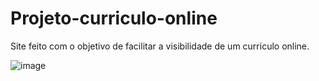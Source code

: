 # Projeto-curriculo-online
Site feito com o objetivo de facilitar a visibilidade de um curriculo online.

![image](https://github.com/ThainaraCostaS/Projeto-curriculo-online/assets/143974122/532f4746-0fe9-44c5-a0ee-83abeb1777e8)
